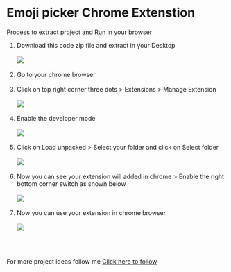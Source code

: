 <h1> Emoji picker Chrome Extenstion </h1>
<p>Process to extract project and Run in your browser</p>

<ol>
  <li>Download this code zip file and extract in your Desktop</li><br>
  <img src="https://i.imgur.com/ThsLhz6.png"/><br><br>
  <li>Go to your chrome browser</li><br>
  <li>Click on top right corner three dots > Extensions > Manage Extension</li><br>
  <img src="https://i.imgur.com/aoURPrU.png"/><br><br>
  <li>Enable the developer mode</li><br>
  <img src="https://i.imgur.com/Cz9rcf2.png" /><br><br>
  <li>Click on Load unpacked > Select your folder and click on Select folder</li><br>
  <img src="https://i.imgur.com/9fCumHi.png" /><br><br>
  <li>Now you can see your extension will added in chrome > Enable the right bottom corner switch as shown below</li><br>
  <img src="https://i.imgur.com/QwTZu7l.png" /><br><br>
  <li>Now you can use your extension in chrome browser</li><br>
  <img src="https://i.imgur.com/s8Zr0Il.png" /><br><br>
</ol>

<br> 
<p>For more project ideas follow me <a href="https://github.com/prathameshvattamwar">Click here to follow</a></p>
